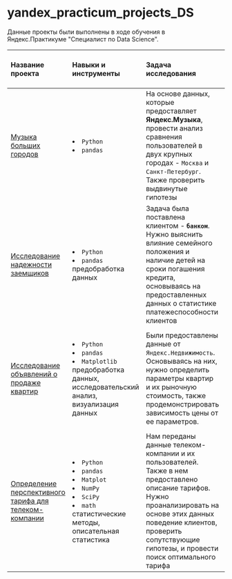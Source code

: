 # yandex_practicum_projects_DS

Данные проекты были выполнены в ходе обучения в Яндекс.Практикуме "Специалист по Data Science".

| Название проекта | Навыки и инструменты | Задача исследования | Стек и ключевые методы проекта |
| :---------------------- | :----------------------- | :---------------------- | :---------------------- |
| [Музыка больших городов](https://github.com/Menduone/yandex_practicum_projects_DS/tree/main/big_city_music) |<li>`Python`</li><li>`pandas`| На основе данных, которые предоставляет **Яндекс.Музыка**, провести анализ сравнения пользователей в двух крупных городах - `Москва` и `Санкт-Петербург`. Также проверить выдвинутые гипотезы|`логическая индексация`, `дубликаты`, `пропуски`|
| [Исследование надежности заемщиков](https://github.com/Menduone/yandex_practicum_projects_DS/tree/main/creditor_reliability_research) |<li>`Python`</li><li>`pandas`</li> предобработка данных| Задача была поставлена клиентом - **`банком`**. Нужно выяснить влияние семейного положения и наличие детей на сроки погашения кредита, основываясь на предоставленных данных о статистике платежеспособности клиентов|`кластеризация`, `анализ данных`, `обработка данных`, `пропуски`, `дубликаты`|
| [Исследование объявлений о продаже квартир](https://github.com/Menduone/yandex_practicum_projects_DS/tree/main/advertisements_of_apartments) |<li>`Python`</li><li>`pandas`</li><li>`Matplotlib`</li> предобработка данных, исследовательский анализ, визуализация данных|Были предоставлены данные от `Яндекс.Недвижимость`. Основываясь на них, нужно определить параметры квартир и их рыночную стоимость, также продемонстрировать зависимость цены от ее параметров.|<li>`histogram`, <li>`boxplot`, <li>`barplot`, <li>`scatterplot` `обработка данных`, `пропуски`, `дубликаты`, `кластеризация`, `кастомные функции`|
| [Определение перспективного тарифа для телеком-компании](https://github.com/Menduone/yandex_practicum_projects_DS/tree/main/reseach_best_tariff_for_company)|<li>`Python`</li><li>`pandas`</li><li>`Matplot`</li><li>`NumPy`</li><li>`SciPy`</li><li>`math`</li>статистические методы, описательная статистика|Нам переданы данные телеком-компании и их пользователей. Также в нем предоставлено описание тарифов. Нужно проанализировать на основе этих данных поведение клиентов, проверить сопутствующие гипотезы, и провести поиск оптимального тарифа|<li>`histogram`</li><li>`boxplot`</li><li>`t-test`</li> обработка данных, кастомные функции, Критерий Стьюдента|
